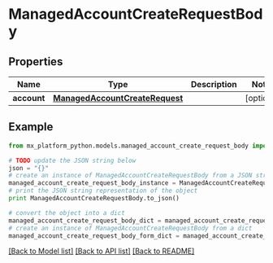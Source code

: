 # ManagedAccountCreateRequestBody


## Properties
Name | Type | Description | Notes
------------ | ------------- | ------------- | -------------
**account** | [**ManagedAccountCreateRequest**](ManagedAccountCreateRequest.md) |  | [optional] 

## Example

```python
from mx_platform_python.models.managed_account_create_request_body import ManagedAccountCreateRequestBody

# TODO update the JSON string below
json = "{}"
# create an instance of ManagedAccountCreateRequestBody from a JSON string
managed_account_create_request_body_instance = ManagedAccountCreateRequestBody.from_json(json)
# print the JSON string representation of the object
print ManagedAccountCreateRequestBody.to_json()

# convert the object into a dict
managed_account_create_request_body_dict = managed_account_create_request_body_instance.to_dict()
# create an instance of ManagedAccountCreateRequestBody from a dict
managed_account_create_request_body_form_dict = managed_account_create_request_body.from_dict(managed_account_create_request_body_dict)
```
[[Back to Model list]](../README.md#documentation-for-models) [[Back to API list]](../README.md#documentation-for-api-endpoints) [[Back to README]](../README.md)



